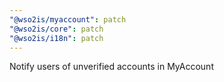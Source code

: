 ```yaml
---
"@wso2is/myaccount": patch
"@wso2is/core": patch
"@wso2is/i18n": patch
---
```


Notify users of unverified accounts in MyAccount
